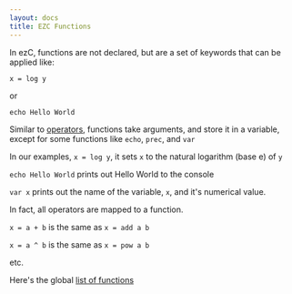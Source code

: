 ```yaml
---
layout: docs
title: EZC Functions
---
```


In ezC, functions are not declared, but are a set of keywords that can be applied like:

``x = log y``

or

``echo Hello World``

Similar to [operators]({{site.ezc_docs}}/operators/), functions take arguments, and store it in a variable, except for some functions like `echo`, `prec`, and `var`

In our examples, `x = log y`, it sets `x` to the natural logarithm (base e) of `y`

`echo Hello World` prints out Hello World to the console

`var x` prints out the name of the variable, `x`, and it's numerical value.

In fact, all operators are mapped to a function.

`x = a + b` is the same as `x = add a b`

`x = a ^ b` is the same as `x = pow a b`

etc.

Here's the global [list of functions]({{site.ezc_docs}}/functions/list.html)

